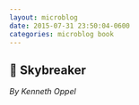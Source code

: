 ```yaml
---
layout: microblog
date: 2015-07-31 23:50:04-0600
categories: microblog book
---
```

## 📖 Skybreaker
*By Kenneth Oppel*